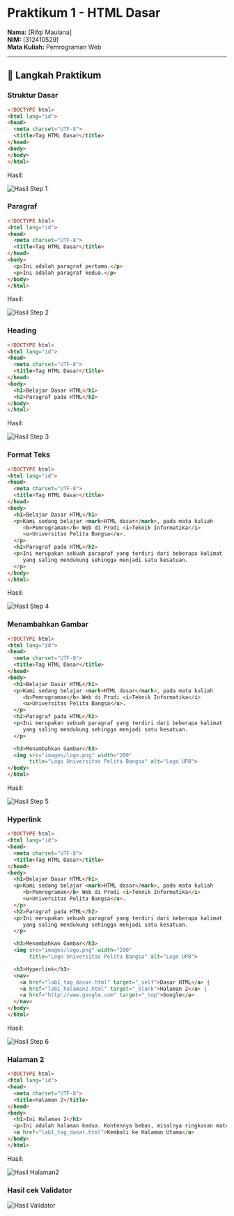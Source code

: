 # Praktikum 1 - HTML Dasar
**Nama:** [Rifqi Maulana]  
**NIM:** [312410529]  
**Mata Kuliah:** Pemrograman Web  

---

## 📝 Langkah Praktikum

### Struktur Dasar
```html
<!DOCTYPE html>
<html lang="id">
<head>
  <meta charset="UTF-8">
  <title>Tag HTML Dasar</title>
</head>
<body>
</body>
</html>
```
Hasil:

![Hasil Step 1](https://github.com/Shikilukeki/Lab1Web/blob/main/Lab1Web/ss/01_skeleton.png)

### Paragraf
```html
<!DOCTYPE html>
<html lang="id">
<head>
  <meta charset="UTF-8">
  <title>Tag HTML Dasar</title>
</head>
<body>
  <p>Ini adalah paragraf pertama.</p>
  <p>Ini adalah paragraf kedua.</p>
</body>
</html>
```
Hasil: 

![Hasil Step 2](https://github.com/Shikilukeki/Lab1Web/blob/main/Lab1Web/ss/02_paragraphs.png)

### Heading
```html
<!DOCTYPE html>
<html lang="id">
<head>
  <meta charset="UTF-8">
  <title>Tag HTML Dasar</title>
</head>
<body>
  <h1>Belajar Dasar HTML</h1>
  <h2>Paragraf pada HTML</h2>
</body>
</html>

```
Hasil: 

![Hasil Step 3](https://github.com/Shikilukeki/Lab1Web/blob/main/Lab1Web/ss/03_headings.png)

### Format Teks
```html
<!DOCTYPE html>
<html lang="id">
<head>
  <meta charset="UTF-8">
  <title>Tag HTML Dasar</title>
</head>
<body>
  <h1>Belajar Dasar HTML</h1>
  <p>Kami sedang belajar <mark>HTML dasar</mark>, pada mata kuliah 
     <b>Pemrograman</b> Web di Prodi <i>Teknik Informatika</i> 
     <u>Universitas Pelita Bangsa</u>.
  </p>
  <h2>Paragraf pada HTML</h2>
  <p>Ini merupakan sebuah paragraf yang terdiri dari beberapa kalimat 
     yang saling mendukung sehingga menjadi satu kesatuan. 
  </p>
</body>
</html>

```
Hasil: 

![Hasil Step 4](https://github.com/Shikilukeki/Lab1Web/blob/main/Lab1Web/ss/04_format_text.png
)

### Menambahkan Gambar
```html
<!DOCTYPE html>
<html lang="id">
<head>
  <meta charset="UTF-8">
  <title>Tag HTML Dasar</title>
</head>
<body>
  <h1>Belajar Dasar HTML</h1>
  <p>Kami sedang belajar <mark>HTML dasar</mark>, pada mata kuliah 
     <b>Pemrograman</b> Web di Prodi <i>Teknik Informatika</i> 
     <u>Universitas Pelita Bangsa</u>.
  </p>
  <h2>Paragraf pada HTML</h2>
  <p>Ini merupakan sebuah paragraf yang terdiri dari beberapa kalimat 
     yang saling mendukung sehingga menjadi satu kesatuan. 
  </p>

  <h3>Menambahkan Gambar</h3>
  <img src="images/logo.png" width="200" 
       title="Logo Universitas Pelita Bangsa" alt="Logo UPB">
</body>
</html>

```
Hasil: 

![Hasil Step 5](https://github.com/Shikilukeki/Lab1Web/blob/main/Lab1Web/ss/05_image.png)

### Hyperlink
```html
<!DOCTYPE html>
<html lang="id">
<head>
  <meta charset="UTF-8">
  <title>Tag HTML Dasar</title>
</head>
<body>
  <h1>Belajar Dasar HTML</h1>
  <p>Kami sedang belajar <mark>HTML dasar</mark>, pada mata kuliah 
     <b>Pemrograman</b> Web di Prodi <i>Teknik Informatika</i> 
     <u>Universitas Pelita Bangsa</u>.
  </p>
  <h2>Paragraf pada HTML</h2>
  <p>Ini merupakan sebuah paragraf yang terdiri dari beberapa kalimat 
     yang saling mendukung sehingga menjadi satu kesatuan. 
  </p>

  <h3>Menambahkan Gambar</h3>
  <img src="images/logo.png" width="200" 
       title="Logo Universitas Pelita Bangsa" alt="Logo UPB">

  <h3>Hyperlink</h3>
  <nav>
    <a href="lab1_tag_dasar.html" target="_self">Dasar HTML</a> |
    <a href="lab1_halaman2.html" target="_blank">Halaman 2</a> |
    <a href="http://www.google.com" target="_top">Google</a>
  </nav>
</body>
</html>

```
Hasil: 

![Hasil Step 6](https://github.com/Shikilukeki/Lab1Web/blob/main/Lab1Web/ss/06_nav.png
)

### Halaman 2
```html
<!DOCTYPE html>
<html lang="id">
<head>
  <meta charset="UTF-8">
  <title>Halaman 2</title>
</head>
<body>
  <h1>Ini Halaman 2</h1>
  <p>Ini adalah halaman kedua. Kontennya bebas, misalnya ringkasan materi atau teks contoh.</p>
  <a href="lab1_tag_dasar.html">Kembali ke Halaman Utama</a>
</body>
</html>

```
Hasil: 

![Hasil Halaman2](https://github.com/Shikilukeki/Lab1Web/blob/main/Lab1Web/ss/07_halaman2.png)

### Hasil cek Validator

![Hasil Validator](https://github.com/Shikilukeki/Lab1Web/blob/main/Lab1Web/ss/08_validator.png.png)
